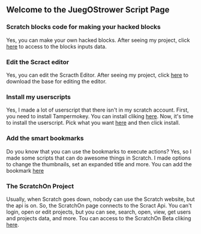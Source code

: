 ## Welcome to the JuegOStrower Script Page

### Scratch blocks code for making your hacked blocks
Yes, you can make your own hacked blocks. After seeing my project, click [here](/block) to access to the blocks inputs data.

### Edit the Scract editor
Yes, you can edit the Scracth Editor. After seeing my project, click [here](/example.po) to download the base for editing the editor.

### Install my userscripts
Yes, I made a lot of userscript that there isn't in my scratch account.
First, you need to install Tampermokey. You can install cliking [here](/tampermokey).
Now, it's time to install the userscript. Pick what you want [here](/userscripts) and then click install.

### Add the smart bookmarks
Do you know that you can use the bookmarks to execute actions? Yes, so I made some scripts that can do awesome things in Scratch. I made options to change the thumbnails, set an expanded title and more. You can add the bookmark [here](/bookmarks)

### The ScratchOn Project
Usually, when Scratch goes down, nobody can use the Scratch website, but the api is on. So, the ScratchOn page connects to the Scract Api. You can't login, open or edit projects, but you can see, search, open, view, get users and projects data, and more. Tou can access to the ScratchOn Beta cliking [here](/ScratchOn).
